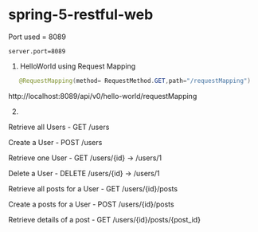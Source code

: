 # spring-5-restful-web

Port used = 8089
```shell script
server.port=8089
```
1. HelloWorld using Request Mapping
```java
   @RequestMapping(method= RequestMethod.GET,path="/requestMapping")
```
http://localhost:8089/api/v0/hello-world/requestMapping

2. 

Retrieve all Users - GET /users

Create a User - POST /users

Retrieve one User - GET /users/{id} -> /users/1

Delete a User - DELETE /users/{id} -> /users/1

Retrieve all posts for a User - GET /users/{id}/posts

Create a posts for a User - POST /users/{id}/posts

Retrieve details of a post - GET /users/{id}/posts/{post_id}
